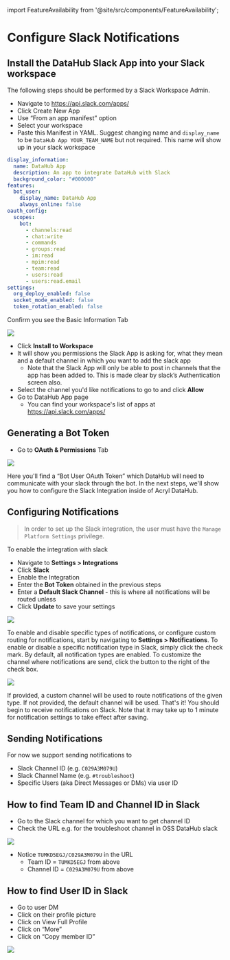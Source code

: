 import FeatureAvailability from '@site/src/components/FeatureAvailability';

# Configure Slack Notifications

<FeatureAvailability saasOnly />

## Install the DataHub Slack App into your Slack workspace

The following steps should be performed by a Slack Workspace Admin. 
- Navigate to  https://api.slack.com/apps/
- Click Create New App
- Use “From an app manifest” option
- Select your workspace
- Paste this Manifest in YAML. Suggest changing name and `display_name` to be `DataHub App YOUR_TEAM_NAME` but not required. This name will show up in your slack workspace
```yml
display_information:
  name: DataHub App
  description: An app to integrate DataHub with Slack
  background_color: "#000000"
features:
  bot_user:
    display_name: DataHub App
    always_online: false
oauth_config:
  scopes:
    bot:
      - channels:read
      - chat:write
      - commands
      - groups:read
      - im:read
      - mpim:read
      - team:read
      - users:read
      - users:read.email
settings:
  org_deploy_enabled: false
  socket_mode_enabled: false
  token_rotation_enabled: false
```

Confirm you see the Basic Information Tab

![](../imgs/slack/slack_basic_info.png)

- Click **Install to Workspace**
- It will show you permissions the Slack App is asking for, what they mean and a default channel in which you want to add the slack app
    - Note that the Slack App will only be able to post in channels that the app has been added to. This is made clear by slack’s Authentication screen also.
- Select the channel you'd like notifications to go to and click **Allow**
- Go to DataHub App page
    - You can find your workspace's list of apps at https://api.slack.com/apps/

## Generating a Bot Token

- Go to **OAuth & Permissions** Tab

![](../imgs/slack/slack_oauth_and_permissions.png)

Here you'll find a “Bot User OAuth Token” which DataHub will need to communicate with your slack through the bot. 
In the next steps, we'll show you how to configure the Slack Integration inside of Acryl DataHub.

## Configuring Notifications

> In order to set up the Slack integration, the user must have the `Manage Platform Settings` privilege. 

To enable the integration with slack
- Navigate to **Settings > Integrations**
- Click **Slack**
- Enable the Integration 
- Enter the **Bot Token** obtained in the previous steps
- Enter a **Default Slack Channel** - this is where all notifications will be routed unless 
- Click **Update** to save your settings

![](../imgs/slack/slack_add_token.png)

To enable and disable specific types of notifications, or configure custom routing for notifications,  start by navigating to **Settings > Notifications**.
To enable or disable a specific notification type in Slack, simply click the check mark. By default, all notification types are enabled.
To customize the channel where notifications are send, click the button to the right of the check box.

![](../imgs/slack/slack_channel.png)

If provided, a custom channel will be used to route notifications of the given type. If not provided, the default channel will be used. 
That's it! You should begin to receive notifications on Slack. Note that it may take up to 1 minute for notification settings to take effect after saving. 

## Sending Notifications

For now we support sending notifications to
- Slack Channel ID (e.g. `C029A3M079U`)
- Slack Channel Name (e.g. `#troubleshoot`)
- Specific Users (aka Direct Messages or DMs) via user ID 

## How to find Team ID and Channel ID in Slack

- Go to the Slack channel for which you want to get channel ID
- Check the URL e.g. for the troubleshoot channel in OSS DataHub slack

![](../imgs/slack/slack_channel_url.png)

- Notice `TUMKD5EGJ/C029A3M079U` in the URL
  - Team ID = `TUMKD5EGJ` from above
  - Channel ID = `C029A3M079U` from above

## How to find User ID in Slack

- Go to user DM
- Click on their profile picture
- Click on View Full Profile
- Click on “More”
- Click on “Copy member ID”

![](../imgs/slack/slack_user_id.png)
